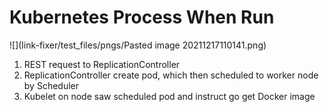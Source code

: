 # Kubernetes Process When Run 

![](link-fixer/test_files/pngs/Pasted image 20211217110141.png)
1. REST request to ReplicationController
2. ReplicationController create pod, which then scheduled to worker node by Scheduler
3. Kubelet on node saw scheduled pod and instruct go get Docker image


